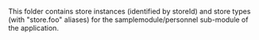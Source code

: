 This folder contains store instances (identified by storeId) and store types (with "store.foo" aliases) for the samplemodule/personnel sub-module of the application.
